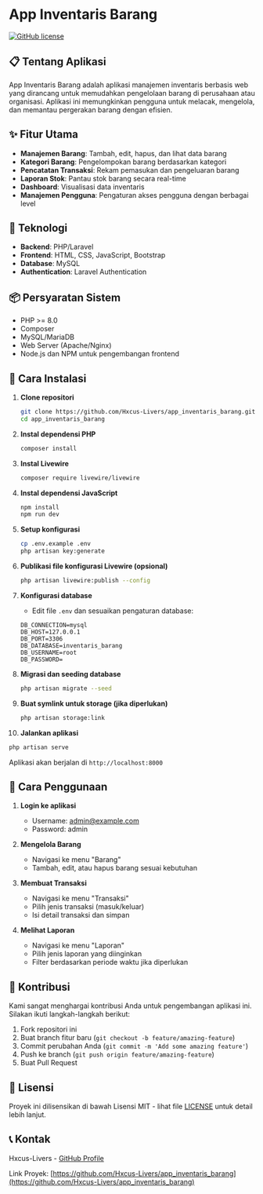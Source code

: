 # App Inventaris Barang

[![GitHub license](https://img.shields.io/badge/license-MIT-blue.svg)](https://github.com/Hxcus-Livers/app_inventaris_barang/blob/main/LICENSE)

## 📋 Tentang Aplikasi

App Inventaris Barang adalah aplikasi manajemen inventaris berbasis web yang dirancang untuk memudahkan pengelolaan barang di perusahaan atau organisasi. Aplikasi ini memungkinkan pengguna untuk melacak, mengelola, dan memantau pergerakan barang dengan efisien.

## ✨ Fitur Utama

- **Manajemen Barang**: Tambah, edit, hapus, dan lihat data barang
- **Kategori Barang**: Pengelompokan barang berdasarkan kategori
- **Pencatatan Transaksi**: Rekam pemasukan dan pengeluaran barang
- **Laporan Stok**: Pantau stok barang secara real-time
- **Dashboard**: Visualisasi data inventaris
- **Manajemen Pengguna**: Pengaturan akses pengguna dengan berbagai level

## 🔧 Teknologi

- **Backend**: PHP/Laravel
- **Frontend**: HTML, CSS, JavaScript, Bootstrap
- **Database**: MySQL
- **Authentication**: Laravel Authentication

## 📦 Persyaratan Sistem

- PHP >= 8.0
- Composer
- MySQL/MariaDB
- Web Server (Apache/Nginx)
- Node.js dan NPM untuk pengembangan frontend

## 🚀 Cara Instalasi
1. **Clone repositori**
   ```bash
   git clone https://github.com/Hxcus-Livers/app_inventaris_barang.git
   cd app_inventaris_barang
   ```

2. **Instal dependensi PHP**
   ```bash
   composer install
   ```

3. **Instal Livewire**
   ```bash
   composer require livewire/livewire
   ```

4. **Instal dependensi JavaScript**
   ```bash
   npm install
   npm run dev
   ```

5. **Setup konfigurasi**
   ```bash
   cp .env.example .env
   php artisan key:generate
   ```

6. **Publikasi file konfigurasi Livewire (opsional)**
   ```bash
   php artisan livewire:publish --config
   ```

7. **Konfigurasi database**
   - Edit file `.env` dan sesuaikan pengaturan database:
   ```
   DB_CONNECTION=mysql
   DB_HOST=127.0.0.1
   DB_PORT=3306
   DB_DATABASE=inventaris_barang
   DB_USERNAME=root
   DB_PASSWORD=
   ```

8. **Migrasi dan seeding database**
   ```bash
   php artisan migrate --seed
   ```

9. **Buat symlink untuk storage (jika diperlukan)**
   ```bash
   php artisan storage:link
   ```

10. **Jalankan aplikasi**
   ```bash
   php artisan serve
   ```
   Aplikasi akan berjalan di `http://localhost:8000`

## 🔐 Cara Penggunaan

1. **Login ke aplikasi**
   - Username: admin@example.com
   - Password: admin

2. **Mengelola Barang**
   - Navigasi ke menu "Barang"
   - Tambah, edit, atau hapus barang sesuai kebutuhan

3. **Membuat Transaksi**
   - Navigasi ke menu "Transaksi"
   - Pilih jenis transaksi (masuk/keluar)
   - Isi detail transaksi dan simpan

4. **Melihat Laporan**
   - Navigasi ke menu "Laporan"
   - Pilih jenis laporan yang diinginkan
   - Filter berdasarkan periode waktu jika diperlukan

## 🤝 Kontribusi

Kami sangat menghargai kontribusi Anda untuk pengembangan aplikasi ini. Silakan ikuti langkah-langkah berikut:

1. Fork repositori ini
2. Buat branch fitur baru (`git checkout -b feature/amazing-feature`)
3. Commit perubahan Anda (`git commit -m 'Add some amazing feature'`)
4. Push ke branch (`git push origin feature/amazing-feature`)
5. Buat Pull Request

## 📝 Lisensi

Proyek ini dilisensikan di bawah Lisensi MIT - lihat file [LICENSE](LICENSE) untuk detail lebih lanjut.

## 📞 Kontak

Hxcus-Livers - [GitHub Profile](https://github.com/Hxcus-Livers)

Link Proyek: [https://github.com/Hxcus-Livers/app_inventaris_barang](https://github.com/Hxcus-Livers/app_inventaris_barang)
